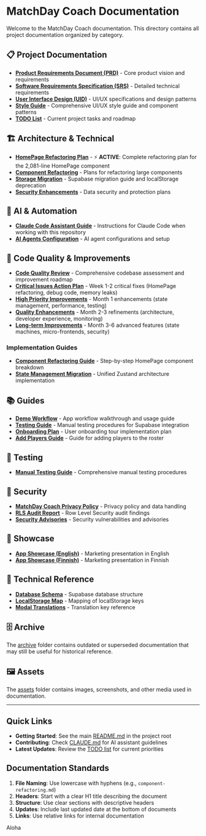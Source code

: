 # MatchDay Coach Documentation

Welcome to the MatchDay Coach documentation. This directory contains all project documentation organized by category.

## 📋 Project Documentation

- **[Product Requirements Document (PRD)](project/PRD.md)** - Core product vision and requirements
- **[Software Requirements Specification (SRS)](project/SRS.md)** - Detailed technical requirements
- **[User Interface Design (UID)](project/UID.md)** - UI/UX specifications and design patterns
- **[Style Guide](project/STYLE_GUIDE.md)** - Comprehensive UI/UX style guide and component patterns
- **[TODO List](project/TODO.md)** - Current project tasks and roadmap

## 🏗️ Architecture & Technical

- **[HomePage Refactoring Plan](architecture/HOMEPAGE_REFACTORING_PLAN.md)** - ⚡ **ACTIVE**: Complete refactoring plan for the 2,081-line HomePage component
- **[Component Refactoring](architecture/component-refactoring.md)** - Plans for refactoring large components
- **[Storage Migration](architecture/storage-migration.md)** - Supabase migration guide and localStorage deprecation
- **[Security Enhancements](architecture/security.md)** - Data security and protection plans

## 🤖 AI & Automation

- **[Claude Code Assistant Guide](ai/CLAUDE.md)** - Instructions for Claude Code when working with this repository
- **[AI Agents Configuration](ai/AGENTS.md)** - AI agent configurations and setup

## 🚀 Code Quality & Improvements

- **[Code Quality Review](quality/CODE_QUALITY_REVIEW.md)** - Comprehensive codebase assessment and improvement roadmap
- **[Critical Issues Action Plan](quality/CRITICAL_ISSUES_ACTION_PLAN.md)** - Week 1-2 critical fixes (HomePage refactoring, debug code, memory leaks)
- **[High Priority Improvements](quality/HIGH_PRIORITY_IMPROVEMENTS.md)** - Month 1 enhancements (state management, performance, testing)
- **[Quality Enhancements](quality/QUALITY_ENHANCEMENTS.md)** - Month 2-3 refinements (architecture, developer experience, monitoring)
- **[Long-term Improvements](quality/LONG_TERM_IMPROVEMENTS.md)** - Month 3-6 advanced features (state machines, micro-frontends, security)

### Implementation Guides
- **[Component Refactoring Guide](quality/guides/COMPONENT_REFACTORING_GUIDE.md)** - Step-by-step HomePage component breakdown
- **[State Management Migration](quality/guides/STATE_MANAGEMENT_MIGRATION.md)** - Unified Zustand architecture implementation

## 📚 Guides

- **[Demo Workflow](guides/demo-workflow.md)** - App workflow walkthrough and usage guide
- **[Testing Guide](guides/testing-guide.md)** - Manual testing procedures for Supabase integration
- **[Onboarding Plan](guides/onboarding.md)** - User onboarding tour implementation plan
- **[Add Players Guide](guides/add-players.md)** - Guide for adding players to the roster

## 🧪 Testing

- **[Manual Testing Guide](testing/MANUAL_TESTING_GUIDE.md)** - Comprehensive manual testing procedures

## 🔐 Security

- **[MatchDay Coach Privacy Policy](security/MatchDay_Coach_Privacy_Policy.md)** - Privacy policy and data handling
- **[RLS Audit Report](security/RLS_AUDIT_REPORT.md)** - Row Level Security audit findings
- **[Security Advisories](security/SECURITY_ADVISORIES.md)** - Security vulnerabilities and advisories

## 🎯 Showcase

- **[App Showcase (English)](showcase/app-showcase-en.md)** - Marketing presentation in English
- **[App Showcase (Finnish)](showcase/app-showcase-fi.md)** - Marketing presentation in Finnish

## 📖 Technical Reference

- **[Database Schema](reference/database-schema.md)** - Supabase database structure
- **[LocalStorage Map](reference/localStorage-map.json)** - Mapping of localStorage keys
- **[Modal Translations](reference/modal-translations.md)** - Translation key reference

## 🗄️ Archive

The [archive](archive/) folder contains outdated or superseded documentation that may still be useful for historical reference.

## 🖼️ Assets

The [assets](assets/) folder contains images, screenshots, and other media used in documentation.

---

## Quick Links

- **Getting Started**: See the main [README.md](../README.md) in the project root
- **Contributing**: Check [CLAUDE.md](../CLAUDE.md) for AI assistant guidelines
- **Latest Updates**: Review the [TODO list](project/TODO.md) for current priorities

## Documentation Standards

1. **File Naming**: Use lowercase with hyphens (e.g., `component-refactoring.md`)
2. **Headers**: Start with a clear H1 title describing the document
3. **Structure**: Use clear sections with descriptive headers
4. **Updates**: Include last updated date at the bottom of documents
5. **Links**: Use relative links for internal documentation


Aloha